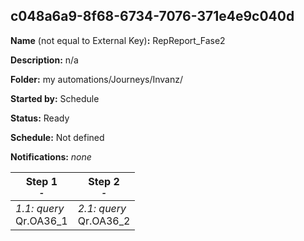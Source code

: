 ## c048a6a9-8f68-6734-7076-371e4e9c040d

**Name** (not equal to External Key)**:** RepReport_Fase2

**Description:** n/a

**Folder:** my automations/Journeys/Invanz/

**Started by:** Schedule

**Status:** Ready

**Schedule:** Not defined

**Notifications:** _none_


| Step 1<br>_<small>-</small>_ | Step 2<br>_<small>-</small>_ |
| --- | --- |
| _1.1: query_<br>Qr.OA36_1 | _2.1: query_<br>Qr.OA36_2 |
